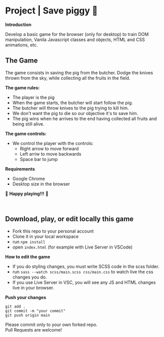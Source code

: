 # Project | Save piggy 🐽

**Introduction**

Develop a basic game for the browser (only for desktop) to train DOM manipulation, Vanila Javascript classes and objects, HTML and CSS animations, etc. 

## The Game

The game consists in saving the pig from the butcher. 
Dodge the knives thrown from the sky, while collecting all the fruits in the field. 

**The game rules:**

- The player is the pig
- When the game starts, the butcher will start follow the pig. 
- The butcher will throw knives to the pig trying to kill him. 
- We don't want the pig to die so our objective it's to save him.
- The pig wins when he arrives to the end having collected all fruits and being still alive.

**The game controls:**

- We control the player with the controls:
    - Right arrow to move forward
    - Left arriw to move backwards
    - Space bar to jump


**Requirements**

- Google Chrome
- Desktop size in the browser

🐽 **Happy playing!!!** 🐽


<br>


## Download, play, or edit locally this game

- Fork this repo to your personal account
- Clone it in your local workspace
- run `npm install`
- open `index.html` (for example with Live Server in VSCode)

**How to edit the game**

- If you do styling changes, you must write SCSS code in the scss folder. 
- run `sass --watch scss/main.scss css/main.css` to watch live the css changes you do.
- If you use Live Server in VSC, you will see any JS and HTML changes live in your browser. 

**Push your changes**

`git add .`  
`git commit -m "your commit"`  
`git push origin main`  

Please commit only to your own forked repo.  
Pull Requests are welcome!

